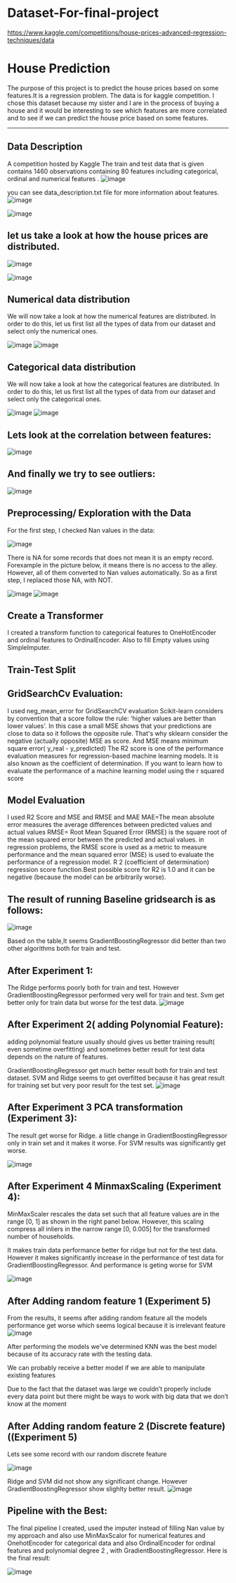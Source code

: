 # Dataset-For-final-project

https://www.kaggle.com/competitions/house-prices-advanced-regression-techniques/data

# House Prediction 
The purpose of this project is to predict the house prices based on some features.It is a regression problem. The data is for kaggle competition.
I chose this dataset because my sister and I are in the process of buying a house and it would be interesting to see which features are more correlated and to see if we can predict the house price based on some features.

-------------------------------------------------
## Data Description
A competition hosted by Kaggle
The train  and test data that is given contains 1460  observations containing 80 features including categorical, ordinal and numerical features .
![image](https://user-images.githubusercontent.com/15922299/232814240-3a0984e2-e82a-43ee-a3f2-163f0776dfda.png)

you can see data_description.txt file for more information about features.
![image](https://user-images.githubusercontent.com/15922299/232815125-204d895c-58e7-4f35-9fcc-4432ba3f7da4.png)

![image](https://user-images.githubusercontent.com/15922299/232814936-bfcd3161-3e36-4ffa-b6a3-4ed081bbfd29.png)


## let us take a look at how the house prices are distributed.

![image](https://user-images.githubusercontent.com/15922299/232815578-cc5236ae-66ff-450d-8561-2edac5da44c3.png)

![image](https://user-images.githubusercontent.com/15922299/232816311-203fd4da-d9bb-40c7-baf5-da9015a73386.png)

## Numerical data distribution

We will now take a look at how the numerical features are distributed. In order to do this, let us first list all the types of data from our dataset and select only the numerical ones.

![image](https://user-images.githubusercontent.com/15922299/232816408-1ec299c1-77af-4ef5-bc94-9f6a49910dd9.png)
![image](https://user-images.githubusercontent.com/15922299/232816443-392f01ad-e4b3-48e6-ac21-061074b141c3.png)

## Categorical data distribution

We will now take a look at how the categorical features are distributed. In order to do this, let us first list all the types of data from our dataset and select only the categorical ones.

![image](https://user-images.githubusercontent.com/15922299/232816496-69dec857-a6e0-4ff7-93d9-2061b0c23f62.png)
![image](https://user-images.githubusercontent.com/15922299/232816512-cc6259ce-4c73-4e59-8860-802f716a0cbf.png)

## Lets look at the correlation between features:
![image](https://user-images.githubusercontent.com/15922299/232950993-ed90be9f-3618-4a67-8785-3c540376eec7.png)



## And finally we try to see outliers:
![image](https://user-images.githubusercontent.com/15922299/232823577-9e1ff988-950f-4c50-bbb6-f20fa01d649a.png)

   

## Preprocessing/ Exploration with the Data

For the first step, I checked Nan values in the data:

![image](https://user-images.githubusercontent.com/15922299/232816582-3e0111ba-1a75-42fa-b66a-793c2344675f.png)

There is NA for some records that does not mean it is an empty record. Forexample in the picture below, it means there is no access to the alley. However, all of them converted to Nan values automatically. So as a first step, I replaced those NA, with NOT.

![image](https://user-images.githubusercontent.com/15922299/232824585-caaf58ec-915b-4f06-be83-07232eb7f94f.png)
![image](https://user-images.githubusercontent.com/15922299/232825381-4dd8207f-8b98-48e6-adf8-f3007a4a1ebf.png)

## Create a Transformer 
I created a transform function to categorical features to OneHotEncoder and ordinal features to OrdinalEncoder. Also to fill Empty values using SimpleImputer.

## Train-Test Split
## GridSearchCv Evaluation:
I used neg_mean_error for GridSearchCV evaluation
Scikit-learn considers by convention that a score follow the rule: 'higher values are better than lower values'. In this case a small MSE shows that your predictions are close to data so it follows the opposite rule. That's why sklearn consider the negative (actually opposite) MSE as score.
And MSE means minimum square error( y_real - y_predicted)
The R2 score is one of the performance evaluation measures for regression-based machine learning models. It is also known as the coefficient of determination. If you want to learn how to evaluate the performance of a machine learning model using the r squared score

## Model Evaluation
I used R2 Score and MSE and RMSE and MAE
MAE=The mean absolute error measures the average differences between predicted values and actual values
RMSE= Root Mean Squared Error (RMSE) is the square root of the mean squared error between the predicted and actual values.
in regression problems, the RMSE score is used as a metric to measure performance and the mean squared error (MSE) is used to evaluate the performance of a regression model.
R 2 (coefficient of determination) regression score function.Best possible score for R2 is 1.0 and it can be negative (because the model can be arbitrarily worse).

## The result of running Baseline gridsearch is as follows: 
![image](https://user-images.githubusercontent.com/15922299/232960550-f8aaf7ea-2c90-4834-9e56-7a13a0d87dc1.png)

Based on the table,It seems GradientBoostingRegressor did better than two other algorithms both for train and test.
## After Experiment 1:
The Ridge performs poorly both for train and test. However GradientBoostingRegressor performed very well for train and test.
Svm get better only for train data but worse for the test data.
![image](https://user-images.githubusercontent.com/15922299/232960708-ba1b7717-71a5-4d99-93dc-99a923afc551.png)


## After Experiment 2( adding Polynomial Feature):
adding polynomial feature usually should gives us better training result( even sometime overfitting) and sometimes better result for test data depends on the nature of features.

GradientBoostingRegressor get much better result both for train and test dataset.
SVM and Ridge seems to get overfitted because it has great result for training set but very poor result for the test set.
![image](https://user-images.githubusercontent.com/15922299/232960861-10e4c907-05e4-4cdd-9b0d-f3b28247cff0.png)




## After Experiment 3 PCA transformation (Experiment 3):
The result get worse for Ridge.
a liitle change in GradientBoostingRegressor only in train set and it makes it worse.
For SVM results was significantly get worse.

![image](https://user-images.githubusercontent.com/15922299/232961021-55f89586-7076-464a-88c2-f81605561c80.png)




## After Experiment 4 MinmaxScaling (Experiment 4):
MinMaxScaler rescales the data set such that all feature values are in the range [0, 1] as shown in the right panel below. However, this scaling compress all inliers in the narrow range [0, 0.005] for the transformed number of households.

It makes train data performance better for ridge but not for the test data. However it makes significantly increase in the performance of test data for GradientBoostingRegressor. And performance is geting worse for SVM

![image](https://user-images.githubusercontent.com/15922299/232961144-87fbfe44-24b2-4691-890c-c6bde7baef66.png)



## After Adding random feature 1 (Experiment 5)

From the results, it seems after adding random feature all the models performance get worse which seems logical because it is irrelevant feature
![image](https://user-images.githubusercontent.com/15922299/232961378-198426f7-5f13-43d6-8108-4dfce139fa87.png)


After performing the models we've determined KNN was the best model because of its accuracy rate with the testing data.

We can probably receive a better model if we are able to manipulate existing features 

Due to the fact that the dataset was large we couldn’t properly include every data point but there might be ways to work with big data that we don’t know at the moment

## After Adding random feature 2 (Discrete feature) ((Experiment 5)

Lets see some record with our random discrete feature

![image](https://user-images.githubusercontent.com/15922299/232901223-a699a684-9353-4c1b-9a6b-56edff30d4c8.png)

Ridge and SVM did not show any significant change. However GradientBoostingRegressor show slighlty better result.
![image](https://user-images.githubusercontent.com/15922299/232961508-9a4320ec-41a9-488e-be7f-f88df32ebf08.png)

## Pipeline with the Best:
The final pipeline I created, used the imputer instead of filling Nan value by my approach and also use MinMaxScalor for numerical features and OnehotEncoder for categorical data and also OrdinalEncoder for ordinal features and polynomial degree 2 , with GradientBoostingRegressor. Here is the final result:

![image](https://user-images.githubusercontent.com/15922299/232950652-037800b3-9f38-42bd-a1c3-0401723e4427.png)








